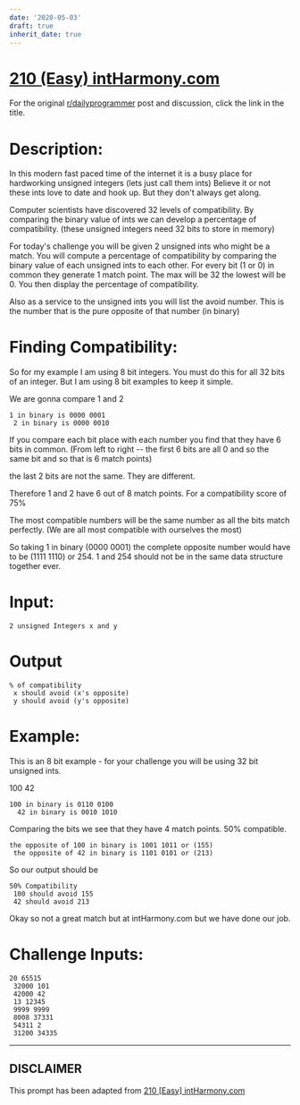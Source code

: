 ```yaml
---
date: '2020-05-03'
draft: true
inherit_date: true
---
```


# [210 (Easy) intHarmony.com](https://www.reddit.com/r/dailyprogrammer/comments/32goj8/20150413_challenge_210_easy_intharmonycom/)

For the original [r/dailyprogrammer](https://www.reddit.com/r/dailyprogrammer/) post and discussion, click the link in the title.

# Description:
In this modern fast paced time of the internet it is a busy place for hardworking unsigned integers (lets just call them ints) Believe it or not these ints love to date and hook up. But they don't always get along. 

Computer scientists have discovered 32 levels of compatibility. By comparing the binary value of ints we can develop a percentage of compatibility. (these unsigned integers need 32 bits to store in memory)

For today's challenge you will be given 2 unsigned ints who might be a match. You will compute a percentage of compatibility by comparing the binary value of each unsigned ints to each other. For every bit (1 or 0) in common they generate 1 match point. The max will be 32 the lowest will be 0. You then display the percentage of compatibility.

Also as a service to the unsigned ints you will list the avoid number. This is the number that is the pure opposite of that number (in binary)

# Finding Compatibility:
So for my example I am using 8 bit integers. You must do this for all 32 bits of an integer. But I am using 8 bit examples to keep it simple.

We are gonna compare 1 and 2


```
1 in binary is 0000 0001
 2 in binary is 0000 0010
```
If you compare each bit place with each number you find that they have 6 bits in common. (From left to right -- the first 6 bits are all 0 and so the same bit and so that is 6 match points)

the last 2 bits are not the same. They are different.

Therefore 1 and 2 have 6 out of 8 match points. For a compatibility score of 75%

The most compatible numbers will be the same number as all the bits match perfectly. (We are all most compatible with ourselves the most)

So taking 1 in binary (0000 0001) the complete opposite number would have to be (1111 1110) or 254. 1 and 254 should not be in the same data structure together ever.

# Input:

```
2 unsigned Integers x and y
```
# Output

```
% of compatibility
 x should avoid (x's opposite)
 y should avoid (y's opposite)
```
# Example:
This is an 8 bit example - for your challenge you will be using 32 bit unsigned ints.

100 42


```
100 in binary is 0110 0100
  42 in binary is 0010 1010
```
Comparing the bits we see that they have 4 match points. 50% compatible.


```
the opposite of 100 in binary is 1001 1011 or (155)
 the opposite of 42 in binary is 1101 0101 or (213)
```
So our output should be


```
50% Compatibility
 100 should avoid 155
 42 should avoid 213
```
Okay so not a great match but at intHarmony.com but we have done our job.

# Challenge Inputs:

```
20 65515
 32000 101
 42000 42
 13 12345
 9999 9999
 8008 37331
 54311 2
 31200 34335
```

----
## **DISCLAIMER**
This prompt has been adapted from [210 [Easy] intHarmony.com](https://www.reddit.com/r/dailyprogrammer/comments/32goj8/20150413_challenge_210_easy_intharmonycom/
)
